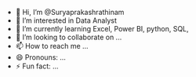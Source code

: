 - 👋 Hi, I’m @Suryaprakashrathinam
- 👀 I’m interested in Data Analyst
- 🌱 I’m currently learning Excel, Power BI, python, SQL, 
- 💞️ I’m looking to collaborate on ...
- 📫 How to reach me ...
- 😄 Pronouns: ...
- ⚡ Fun fact: ...

<!---
Suryaprakashrathinam/Suryaprakashrathinam is a ✨ special ✨ repository because its `README.md` (this file) appears on your GitHub profile.
You can click the Preview link to take a look at your changes.
--->
